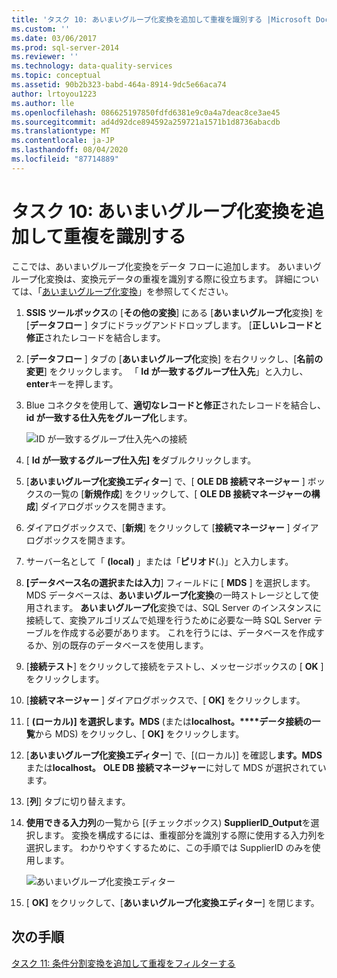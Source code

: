 ```yaml
---
title: 'タスク 10: あいまいグループ化変換を追加して重複を識別する |Microsoft Docs'
ms.custom: ''
ms.date: 03/06/2017
ms.prod: sql-server-2014
ms.reviewer: ''
ms.technology: data-quality-services
ms.topic: conceptual
ms.assetid: 90b2b323-babd-464a-8914-9dc5e66aca74
author: lrtoyou1223
ms.author: lle
ms.openlocfilehash: 086625197850fdfd6381e9c0a4a7deac8ce3ae45
ms.sourcegitcommit: ad4d92dce894592a259721a1571b1d8736abacdb
ms.translationtype: MT
ms.contentlocale: ja-JP
ms.lasthandoff: 08/04/2020
ms.locfileid: "87714889"
---
```

# <a name="task-10-adding-fuzzy-group-transform-to-identify-duplicates"></a>タスク 10: あいまいグループ化変換を追加して重複を識別する
  ここでは、あいまいグループ化変換をデータ フローに追加します。 あいまいグループ化変換は、変換元データの重複を識別する際に役立ちます。 詳細については、「[あいまいグループ化変換](../integration-services/data-flow/transformations/fuzzy-grouping-transformation.md)」を参照してください。  
  
1.  **SSIS ツールボックス**の [**その他の変換**] にある [**あいまいグループ化**変換] を [**データフロー** ] タブにドラッグアンドドロップします。 [**正しいレコードと修正**されたレコードを結合します。  
  
2.  [**データフロー** ] タブの [**あいまいグループ化**変換] を右クリックし、[**名前の変更**] をクリックします。 「 **Id が一致するグループ仕入先**」と入力し、 **enter**キーを押します。  
  
3.  Blue コネクタを使用して、**適切なレコードと修正**されたレコードを結合し、 **id が一致する仕入先をグループ化**します。  
  
     ![ID が一致するグループ仕入先への接続](../../2014/tutorials/media/et-addingfgttoidentifyduplicates-01.jpg "ID が一致するグループ仕入先への接続")  
  
4.  [ **Id が一致するグループ仕入先] を**ダブルクリックします。  
  
5.  [**あいまいグループ化変換エディター**] で、[ **OLE DB 接続マネージャー** ] ボックスの一覧の [**新規作成**] をクリックして、[ **OLE DB 接続マネージャーの構成**] ダイアログボックスを開きます。  
  
6.  ダイアログボックスで、[**新規**] をクリックして [**接続マネージャー** ] ダイアログボックスを開きます。  
  
7.  サーバー名として「 **(local)** 」または「**ピリオド**(.)」と入力します。  
  
8.  **[データベース名の選択または入力**] フィールドに [ **MDS** ] を選択します。 MDS データベースは、**あいまいグループ化変換**の一時ストレージとして使用されます。 **あいまいグループ化**変換では、SQL Server のインスタンスに接続して、変換アルゴリズムで処理を行うために必要な一時 SQL Server テーブルを作成する必要があります。 これを行うには、データベースを作成するか、別の既存のデータベースを使用します。  
  
9. [**接続テスト**] をクリックして接続をテストし、メッセージボックスの [ **OK** ] をクリックします。  
  
10. [**接続マネージャー** ] ダイアログボックスで、[ **OK]** をクリックします。  
  
11. [ **(ローカル)] を選択します。MDS** (または**localhost。****データ接続の一覧**から MDS) をクリックし、[ **OK]** をクリックします。  
  
12. [**あいまいグループ化変換エディター**] で、[(ローカル)] を確認し**ます。MDS**または**localhost。** **OLE DB 接続マネージャー**に対して MDS が選択されています。  
  
13. [**列**] タブに切り替えます。  
  
14. **使用できる入力列**の一覧から [(チェックボックス) **SupplierID_Output**を選択します。 変換を構成するには、重複部分を識別する際に使用する入力列を選択します。 わかりやすくするために、この手順では SupplierID のみを使用します。  
  
     ![あいまいグループ化変換エディター](../../2014/tutorials/media/et-addingfgttoidentifyduplicates-02.jpg "あいまいグループ化変換エディター")  
  
15. [ **OK]** をクリックして、[**あいまいグループ化変換エディター**] を閉じます。  
  
## <a name="next-step"></a>次の手順  
 [タスク 11: 条件分割変換を追加して重複をフィルターする](../../2014/tutorials/task-11-adding-conditional-split-transform-to-filter-duplicates.md)  
  
  
